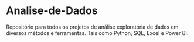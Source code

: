 # Analise-de-Dados
Repositório para todos os projetos de análise exploratória de dados em diversos métodos e ferramentas. Tais como Python, SQL, Excel e Power BI.

